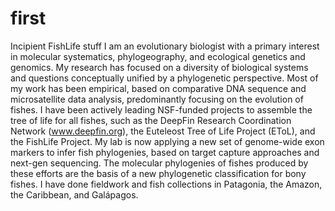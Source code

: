 # first
Incipient FishLife stuff
I am an evolutionary biologist with a primary interest in molecular systematics, phylogeography, and ecological genetics and genomics. My research has focused on a diversity of biological systems and questions conceptually unified by a phylogenetic perspective. Most of my work has been empirical, based on comparative DNA sequence and microsatellite data analysis, predominantly focusing on the evolution of fishes. I have been actively leading NSF-funded projects to assemble the tree of life for all fishes, such as the DeepFin Research Coordination Network (www.deepfin.org), the Euteleost Tree of Life Project (EToL), and the FishLife Project. My lab is now applying a new set of genome-wide exon markers to infer fish phylogenies, based on target capture approaches and next-gen sequencing. The molecular phylogenies of fishes produced by these efforts are the basis of a new phylogenetic classification for bony fishes. I have done fieldwork and fish collections in Patagonia, the Amazon, the Caribbean, and Galápagos.
